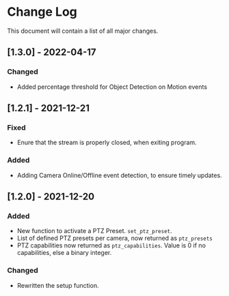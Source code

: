 # Change Log

This document will contain a list of all major changes.

## [1.3.0] - 2022-04-17

### Changed

- Added percentage threshold for Object Detection on Motion events

## [1.2.1] - 2021-12-21

### Fixed

- Enure that the stream is properly closed, when exiting program.

### Added

- Adding Camera Online/Offline event detection, to ensure timely updates.


## [1.2.0] - 2021-12-20

### Added

- New function to activate a PTZ Preset. `set_ptz_preset`.
- List of defined PTZ presets per camera, now returned as `ptz_presets`
- PTZ capabilities now returned as `ptz_capabilities`. Value is 0 if no capabilities, else a binary integer.

### Changed

- Rewritten the setup function.
